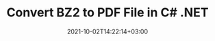 ---
############################# Static ############################
layout: "autogen-gist"
date: 2021-10-02T14:22:14+03:00
draft: false
path: "total/net/conversion/bz2-to-pdf/"
other_in_formats: "ZIP TAR GZIP LZ RAR BZ2 7Z"
ad_headline: "bz2 to pdf Conversion in .NET"
ad_description: "Convert archive bz2 Files to pdf document in C# .NET Core Applications with capabilities to compress & decompress zip files."

############################# Head ############################
head_title: "Convert BZ2 Files to PDF in C# VB.NET ASP.NET .NET Core"
head_description: "Dynamically convert archive BZ2 files to PDF document in C#, AP.NET, VB.NET & .NET Core applications. Encrypt archives, compress and decompress files and folders."

############################# Header ############################
title: "Convert BZ2 to PDF File in C# .NET"
description: "Programmatically convert archived BZ2 files to PDF document in C#, AP.NET, VB.NET & .NET Core applications. The compressed archive files will be converted safely and securely to PDF."

############################# SubMenu ############################
submenu:
    enable: false

############################# Content ############################
content:
    enable: true
    block:
    - title_left: "BZ2 to PDF Conversion in C# .NET Core"
      content_left: |
          
          -   Create Archive instance with input BZ2 file
          -   Extract contents of BZ2 file using **ExtractToDictionary** method of Archive
          -   Get the list of extracted files from unzipped directory using **Directory.GetFiles** method - Loop through each unzipped / extracted file
          -   Convert extracted file to PDF format using Convert method of **Converter** class in [GroupDocs.Conversion API](https://apireference.groupdocs.com/conversion/net)
          -   Keep the list of all converted PDF files - Create instance of **Merger** class in [GroupDocs.Merger API](https://apireference.groupdocs.com/merger/net) with first converted PDF file in the list
          -   Loop through the list of converted PDF files starting from second converted file and merge all converted PDF files using **Join** method of **Merge** class
          -   Finally, save the merged PDF document using **Save** method of **Merger** class
          
      title_right: "Downloads & Installation Instructions"
      content_right: |
          You require `Aspose.ZIP`, `GroupDocs.Conversion` & `GroupDocs.Merger` namespaces to to extract the files/contents within a BZ2 file and convert to a single PDF file format as output. The below code example supports archive files conversion between ZIP, TAR, RAR, GZIP, LZ, CPIO, BZ2, XZ and 7z formats. Explore other [.NET documents manipulation APIs](https://products.conholdate.com/total/net/) as offered by Conholdate.Total for .NET.
          
          Get the respective assembly files from the [downloads](https://downloads.conholdate.com/total/net) or fetch the whole package from [Nuget](https://www.nuget.org/packages/Conholdate.Total/) to add 'Conholdate.Total` directly in your workspace.
          
      gisthash: "6e53880b175382e0c835ff3bf410130d"
      gistfile: "convert-zip-to-pdf.cs"
          
    - title_left: "Encryption of Archives in C# .NET"
      content_left: |
          Aspose.ZIP supports password-protecting archives using traditional (ZipCrypto) and various other mixed encryption techniques with the capabilities to encrypt a complete archive or selective files with password. You can also apply all popular encryptions types to archives such as AES-128, AES-192, AES-256 and 7z (7-zip).

          The below code example demonstrates how to encrypt multiple files using a mixed encryption technique.
        
      title_right: "Compress & Decompress Files or Folders"
      content_right: |
          Aspose.ZIP for .NET supports a multitude of archives management features including encryption, compression and decompression of files and folders. Encrypt archives with specified passwords, compress or decompress files and folders according to its original structure. You can also add or delete files from existing archives. 

          Work with archiving files and folder on different operating systems such as Windows, Linux or macOS while using platforms such as Windows Azure, Mono and Xamarin.
          
      gisthash: "3cfc76f062dcf3f332bd730104c779ba"
      gistfile: "encrypt-zip-files-using-encryption-techniques.cs"
############################# About Formats ############################
about_formats:
    enable: false
############################# More Formats ############################
more_formats:
    enable: true
    auto: false
    other_out_formats: ZIP TAR GZIP LZ RAR BZ2 7Z
############################# Back to top ###############################
back_to_top:
  enable: true
---